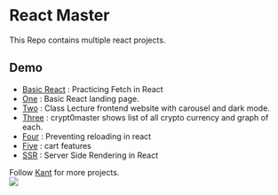 # React Master

This Repo contains multiple react projects.

## Demo

<ul>
  <li><a href="https://basicreact-ivory.vercel.app/" target="_blank">Basic React</a> : Practicing Fetch in React</li>
  <li><a href="https://reactone-inky.vercel.app" target="_blank">One</a> : Basic React landing page.</li>
  <li><a href="https://codebankreact.vercel.app/" target="_blank">Two</a> : Class Lecture frontend website with carousel and dark mode.</li>
  <li><a href="https://crypt0master.vercel.app/" target="_blank">Three</a> : crypt0master shows list of all crypto currency and graph of each.</li>
  <li><a href="https://four-umber.vercel.app/" target="_blank">Four</a> : Preventing reloading in react</li>
  <li><a href="https://cart-feature.vercel.app/" target="_blank">Five</a> : cart features</li>
  <li><a href="https://github.com/kant146/reactssr" target="_blank">SSR</a> : Server Side Rendering in React</li>
</ul>

Follow <a href="https://github.com/kant146" target="_blank">Kant</a> for more projects.
<br>
<img src="https://t.bkit.co/w_664f6091c2ebe.gif" />
